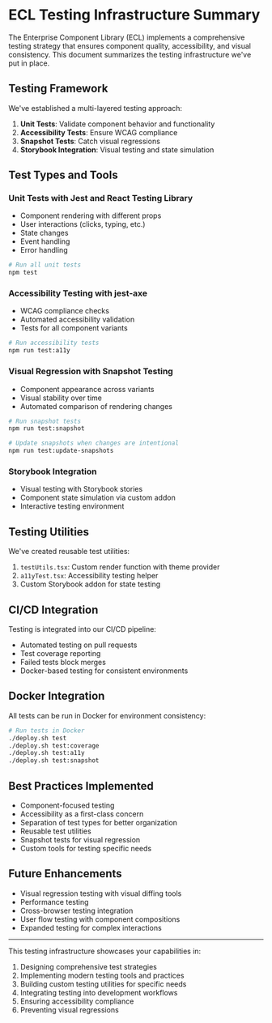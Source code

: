 # ECL Testing Infrastructure Summary

The Enterprise Component Library (ECL) implements a comprehensive testing strategy that ensures component quality, accessibility, and visual consistency. This document summarizes the testing infrastructure we've put in place.

## Testing Framework

We've established a multi-layered testing approach:

1. **Unit Tests**: Validate component behavior and functionality
2. **Accessibility Tests**: Ensure WCAG compliance
3. **Snapshot Tests**: Catch visual regressions
4. **Storybook Integration**: Visual testing and state simulation

## Test Types and Tools

### Unit Tests with Jest and React Testing Library

- Component rendering with different props
- User interactions (clicks, typing, etc.)
- State changes
- Event handling
- Error handling

```bash
# Run all unit tests
npm test
```

### Accessibility Testing with jest-axe

- WCAG compliance checks
- Automated accessibility validation
- Tests for all component variants

```bash
# Run accessibility tests
npm run test:a11y
```

### Visual Regression with Snapshot Testing

- Component appearance across variants
- Visual stability over time
- Automated comparison of rendering changes

```bash
# Run snapshot tests
npm run test:snapshot

# Update snapshots when changes are intentional
npm run test:update-snapshots
```

### Storybook Integration

- Visual testing with Storybook stories
- Component state simulation via custom addon
- Interactive testing environment

## Testing Utilities

We've created reusable test utilities:

1. `testUtils.tsx`: Custom render function with theme provider
2. `a11yTest.tsx`: Accessibility testing helper
3. Custom Storybook addon for state testing

## CI/CD Integration

Testing is integrated into our CI/CD pipeline:

- Automated testing on pull requests
- Test coverage reporting
- Failed tests block merges
- Docker-based testing for consistent environments

## Docker Integration

All tests can be run in Docker for environment consistency:

```bash
# Run tests in Docker
./deploy.sh test
./deploy.sh test:coverage
./deploy.sh test:a11y
./deploy.sh test:snapshot
```

## Best Practices Implemented

- Component-focused testing
- Accessibility as a first-class concern
- Separation of test types for better organization
- Reusable test utilities
- Snapshot tests for visual regression
- Custom tools for testing specific needs

## Future Enhancements

- Visual regression testing with visual diffing tools
- Performance testing
- Cross-browser testing integration
- User flow testing with component compositions
- Expanded testing for complex interactions

---

This testing infrastructure showcases your capabilities in:

1. Designing comprehensive test strategies
2. Implementing modern testing tools and practices
3. Building custom testing utilities for specific needs
4. Integrating testing into development workflows
5. Ensuring accessibility compliance
6. Preventing visual regressions
